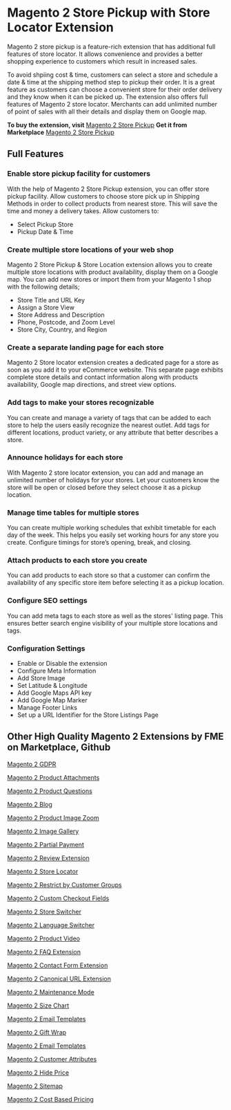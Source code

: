 # Magento 2 Store Pickup with Store Locator Extension
Magento 2 store pickup is a feature-rich extension that has additional full features of store locator. It allows convenience and provides a better shopping experience to customers which result in increased sales. 

To avoid shpiing cost & time, customers can select a store and schedule a date & time at the shipping method step to pickup their order. It is a great feature as customers can choose a convenient store for their order delivery and they know when it can be picked up.  The extension also offers full features of Magento 2 store locator. Merchants can add unlimited number of point of sales with all their details and display them on Google map. 


<b>To buy the extension, visit</b> <a href="https://www.fmeextensions.com/store-pickup-google-maps-extension-magento-2.html"> Magento 2 Store Pickup</a>
<b>Get it from Marketplace</b> <a href="https://marketplace.magento.com/fme-store-pickup.html"> Magento 2 Store Pickup</a>

## Full Features

 <H3> Enable store pickup facility for customers</H3>

With the help of Magento 2 Store Pickup extension, you can offer store pickup facility. Allow customers to choose store pick up in Shipping Methods in order to collect products from nearest store. This will save the time and money a delivery takes. Allow customers to:

<ul>
  <li>Select Pickup Store</li>
  <li>Pickup Date & Time</li>
  </ul>
  
  <H3> Create multiple store locations of your web shop</H3>
  
  Magento 2 Store Pickup & Store Location extension allows you to create multiple store locations with product availability, display them on a Google map. You can add new stores or import them from your Magento 1 shop with the following details;

<ul>
<li>Store Title and URL Key</li>
<li>Assign a Store View</li>
<li>Store Address and Description</li>
<li>Phone, Postcode, and Zoom Level</li>
<li>Store City, Country, and Region</li>
 </ul>
 
 <H3> Create a separate landing page for each store</H3>
 
 Magento 2 Store locator extension creates a dedicated page for a store as soon as you add it to your eCommerce website. This separate page exhibits complete store details and contact information along with products availability, Google map directions, and street view options.
 
 <H3> Add tags to make your stores recognizable</H3>
 
 You can create and manage a variety of tags that can be added to each store to help the users easily recognize the nearest outlet. Add tags for different locations, product variety, or any attribute that better describes a store.
 
 <H3> Announce holidays for each store</H3>
 
 With Magento 2 store locator extension, you can add and manage an unlimited number of holidays for your stores. Let your customers know the store will be open or closed before they select choose it as a pickup location.
 
 <H3> Manage time tables for multiple stores</H3>
 
 You can create multiple working schedules that exhibit timetable for each day of the week. This helps you easily set working hours for any store you create. Configure timings for store’s opening, break, and closing.
 
 <H3> Attach products to each store you create</H3>
 
 You can add products to each store so that a customer can confirm the availability of any specific store item before selecting it as a pickup location.
 
 <H3> Configure SEO settings</H3>
 
 You can add meta tags to each store as well as the stores' listing page. This ensures better search engine visibility of your multiple store locations and tags.
 
 <H3> Configuration Settings</H3>
 
<ul>
  <li>Enable or Disable the extension</li>
<li>Configure Meta Information</li>
<li>Add Store Image</li>
<li>Set Latitude & Longitude</li>
<li>Add Google Maps API key</li>
<li>Add Google Map Marker</li>
<li>Manage Footer Links</li>
<li>Set up a URL Identifier for the Store Listings Page</li>
</ul>

## Other High Quality Magento 2 Extensions by FME on Marketplace, Github

<a href="https://www.fmeextensions.com/gdpr-compliance-extension-magento-2.html">Magento 2 GDPR</a>

<a href="https://www.fmeextensions.com/product-attachments-file-uploads-magento-2.html">Magento 2 Product Attachments</a>

<a href="https://www.fmeextensions.com/faq-ask-product-questions-magento-2.html">Magento 2 Product Questions</a>

<a href="https://www.fmeextensions.com/seo-friendly-blog-articles-magento-2.html">Magento 2 Blog</a>

<a href="https://www.fmeextensions.com/product-image-zoom-magento-2.html">Magento 2 Product Image Zoom</a>

<a href="https://www.fmeextensions.com/photo-image-gallery-magento-2.html">Magento 2 Image Gallery</a>

<a href="https://www.fmeextensions.com/layaway-split-partial-payments-magento-2.html">Magento 2 Partial Payment</a>

<a href="https://www.fmeextensions.com/customer-reviews-testimonials-magento-2.html">Magento 2 Review Extension</a>

<a href="https://www.fmeextensions.com/google-maps-store-locator-extension-magento-2.html">Magento 2 Store Locator</a>

<a href="https://www.fmeextensions.com/restrict-store-access-customer-groups-magento-2.html">Magento 2 Restrict by Customer Groups</a>

<a href="https://www.fmeextensions.com/custom-checkout-fields-order-attributes-extension-magento-2.html">Magento 2 Custom Checkout Fields</a>

<a href="https://www.fmeextensions.com/magento-geo-ip-default-store-magento-2.html">Magento 2 Store Switcher</a>

<a href="https://www.fmeextensions.com/geo-ip-default-language-currency-magento-2.html">Magento 2 Language Switcher</a>

<a href="https://www.fmeextensions.com/product-videos-magento-2.html">Magento 2 Product Video</a>

<a href="https://www.fmeextensions.com/advance-faq-module-magento-2.html">Magento 2 FAQ Extension</a>

<a href="https://www.fmeextensions.com/advance-contact-us-form-popup-magento-2.html">Magento 2 Contact Form Extension</a>

<a href="https://www.fmeextensions.com/canonical-url-extension-magento-2.html">Magento 2 Canonical URL Extension</a>

<a href="https://www.fmeextensions.com/coming-soon-maintenance-mode-extension-magento-2.html">Magento 2 Maintenance Mode</a>

<a href="https://www.fmeextensions.com/magento-2-size-chart-extension.html">Magento 2 Size Chart</a>

<a href="https://www.fmeextensions.com/responsive-email-templates-extension-magento-2.html">Magento 2 Email Templates</a>

<a href="https://www.fmeextensions.com/gift-wrap-extension-magento-2.html">Magento 2 Gift Wrap</a>

<a href="https://www.fmeextensions.com/responsive-email-templates-extension-magento-2.html">Magento 2 Email Templates</a>

<a href="https://www.fmeextensions.com/custom-registration-fields-attributes-extension-magento-2.html">Magento 2 Customer Attributes</a>

<a href="https://www.fmeextensions.com/request-callback-hide-price-extension-magento-2.html">Magento 2 Hide Price</a>

<a href="https://www.fmeextensions.com/xml-html-sitemap-seo-extension-magento-2.html">Magento 2 Sitemap</a>

<a href="https://www.fmeextensions.com/cost-based-percentage-pricing-extension-magento-2.html">Magento 2 Cost Based Pricing</a>




